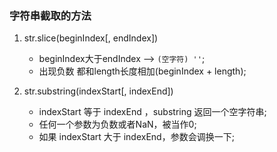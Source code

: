 ### 字符串截取的方法
1. str.slice(beginIndex[, endIndex])

    * beginIndex大于endIndex --> `(空字符) ''`;
    * 出现负数 都和length长度相加(beginIndex + length);
    


2. str.substring(indexStart[, indexEnd])

    * indexStart 等于 indexEnd ，substring 返回一个空字符串;
    * 任何一个参数为负数或者NaN，被当作0;
    * 如果 indexStart 大于 indexEnd，参数会调换一下;

